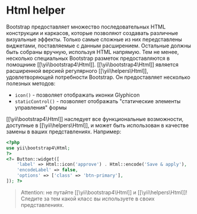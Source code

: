 Html helper
===========

Bootstrap предоставляет множество последовательных HTML конструкции и каркасов, которые позволяют создавать различные визуальные эффекты. Только самые сложные из них передставлены виджетами, поставляемые с данным расширением. Остальные должны быть собраны вручную, используя HTML напрямую. Тем не менее, несколько специальных Bootstrap разметок предоставляются в помощнике [[\yii\bootstrap4\Html]]. [[\yii\bootstrap4\Html]] является расширенной версией регулярного [[\yii\helpers\Html]], удовлетворяющей потребности Bootstrap. Он предоставляет несколько полезных методов:

 - `icon()` - позволяет отображать иконки Glyphicon
 - `staticControl()` - позволяет отображать "статические элементы управления" формы

[[\yii\bootstrap4\Html]] наследует все функциональные возможности, доступные в [[\yii\helpers\Html]], и может быть использован в качестве замены в ваших представлениях. Например:

```php
<?php
use yii\bootstrap4\Html;
?>
<?= Button::widget([
    'label' => Html::icon('approve') . Html::encode('Save & apply'),
    'encodeLabel' => false,
    'options' => ['class' => 'btn-primary'],
]); ?>
```

> Attention: не путайте [[\yii\bootstrap4\Html]] и [[\yii\helpers\Html]]! Следите за тем какой класс вы используете в своих представлениях.
